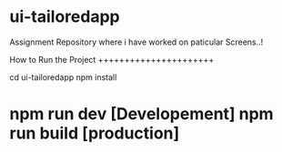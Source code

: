 # ui-tailoredapp
Assignment Repository where i have worked on paticular Screens..!


How to Run the Project 
++++++++++++++++++++++

cd ui-tailoredapp
npm install

npm run dev [Developement]
npm run build [production]
===============================

